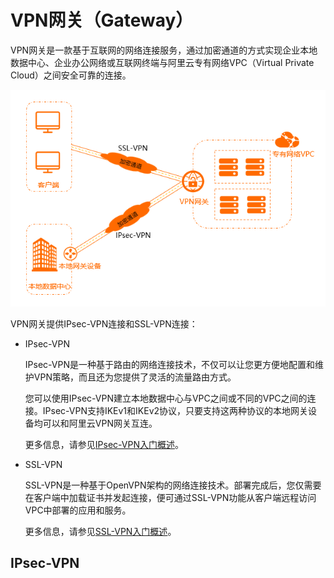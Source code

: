 # VPN网关（Gateway）

VPN网关是一款基于互联网的网络连接服务，通过加密通道的方式实现企业本地数据中心、企业办公网络或互联网终端与阿里云专有网络VPC（Virtual Private Cloud）之间安全可靠的连接。

![产品简介架构图](images/p287882.png)

VPN网关提供IPsec-VPN连接和SSL-VPN连接：

- IPsec-VPN

  IPsec-VPN是一种基于路由的网络连接技术，不仅可以让您更方便地配置和维护VPN策略，而且还为您提供了灵活的流量路由方式。

  您可以使用IPsec-VPN建立本地数据中心与VPC之间或不同的VPC之间的连接。IPsec-VPN支持IKEv1和IKEv2协议，只要支持这两种协议的本地网关设备均可以和阿里云VPN网关互连。

  更多信息，请参见[IPsec-VPN入门概述](https://www.alibabacloud.com/help/zh/doc-detail/65279.htm#task-d52-4lz-wdb)。

- SSL-VPN

  SSL-VPN是一种基于OpenVPN架构的网络连接技术。部署完成后，您仅需要在客户端中加载证书并发起连接，便可通过SSL-VPN功能从客户端远程访问VPC中部署的应用和服务。

  更多信息，请参见[SSL-VPN入门概述](https://www.alibabacloud.com/help/zh/doc-detail/65282.htm#concept-f5d-bvz-wdb)。

## IPsec-VPN

